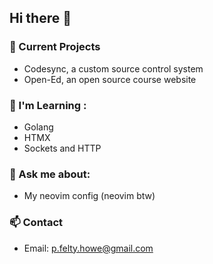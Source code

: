 ## Hi there 👋
### 🔭 Current Projects 
- Codesync, a custom source control system
- Open-Ed, an open source course website

### 🌱 I'm Learning :
- Golang
- HTMX
- Sockets and HTTP

### 💬 Ask me about:
- My neovim config (neovim btw)

### 📫 Contact
- Email: p.felty.howe@gmail.com
  
<!--
**peter-fh/peter-fh** is a ✨ _special_ ✨ repository because its `README.md` (this file) appears on your GitHub profile.

Here are some ideas to get you started:

- 🔭 I’m currently working on ...
- 🌱 I’m currently learning ...
- 👯 I’m looking to collaborate on ...
- 🤔 I’m looking for help with ...
- 💬 Ask me about ...
- 📫 How to reach me: ...
- 😄 Pronouns: ...
- ⚡ Fun fact: ...
-->
